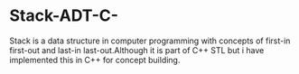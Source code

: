 # Stack-ADT-C-
Stack is a data structure in computer programming with concepts of first-in first-out and last-in last-out.Although it is part of C++ STL but i have implemented this in C++ for concept building.
